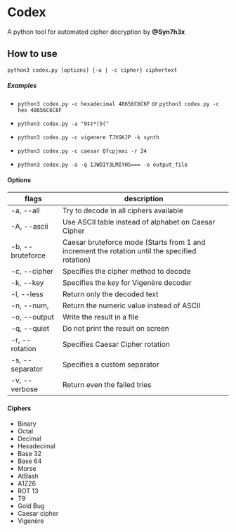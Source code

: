 # Codex
 A python tool for automated cipher decryption by **@Syn7h3x**

## How to use
`python3 codex.py [options] {-a | -c cipher} ciphertext`
##### Examples
* `python3 codex.py -c hexadecimal 48656C6C6F` or `python3 codex.py -c hex 48656C6C6F`

* `python3 codex.py -a "9‡‡*(5("`

* `python3 codex.py -c vigenere TJVGKJP -k synth `

* `python3 codex.py -c caesar Qfcpjmai -r 24`

* `python3 codex.py -a -q IJWDIY3LMIYHS=== -o output_file`


#### Options
flags | description
------------ | -------------
-a, --all | Try to decode in all ciphers available
-A, --ascii | Use ASCII table instead of alphabet on Caesar Cipher
-b, --bruteforce | Caesar bruteforce mode (Starts from 1 and increment the rotation until the specified rotation)
-c, --cipher | Specifies the cipher method to decode
-k, --key | Specifies the key for Vigenère decoder
-l, --less | Return only the decoded text
-n, --num, | Return the numeric value instead of ASCII
-o, --output | Write the result in a file
-q, --quiet | Do not print the result on screen
-r, --rotation | Specifies Caesar Cipher rotation
-s, --separator | Specifies a custom separator
-v, --verbose | Return even the failed tries

#### Ciphers 
* Binary
* Octal
* Decimal
* Hexadecimal
* Base 32
* Base 64
* Morse 
* AtBash
* A1Z26
* ROT 13
* T9
* Gold Bug
* Caesar cipher
* Vigenère


